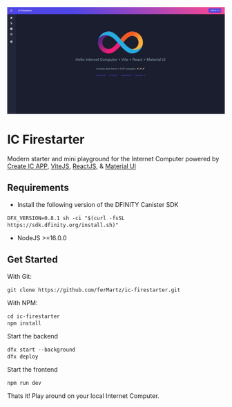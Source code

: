 <img src="https://github.com/ferMartz/ic-firestarter/blob/main/frontend/assets/ic-firestarter.png" />

# IC Firestarter

Modern starter and mini playground for the Internet Computer powered by [Create IC APP](https://github.com/MioQuispe/create-ic-app), [ViteJS](https://vitejs.dev/), [ReactJS](https://reactjs.org/), & [Material UI](https://tailwindcss.com/)

## Requirements

- Install the following version of the DFINITY Canister SDK

```
DFX_VERSION=0.8.1 sh -ci "$(curl -fsSL https://sdk.dfinity.org/install.sh)"
```

- NodeJS >=16.0.0

## Get Started

With Git:

```
git clone https://github.com/ferMartz/ic-firestarter.git
```

With NPM:

```
cd ic-firestarter
npm install
```

Start the backend

```
dfx start --background
dfx deploy
```

Start the frontend

```
npm run dev
```

Thats it! Play around on your local Internet Computer.

